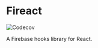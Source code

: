 # Fireact

![Codecov](https://img.shields.io/codecov/c/github/erayerdin/fireact?token=Nw2dQOJfbC&style=flat-square&logo=codecov&logoColor=white)

A Firebase hooks library for React.